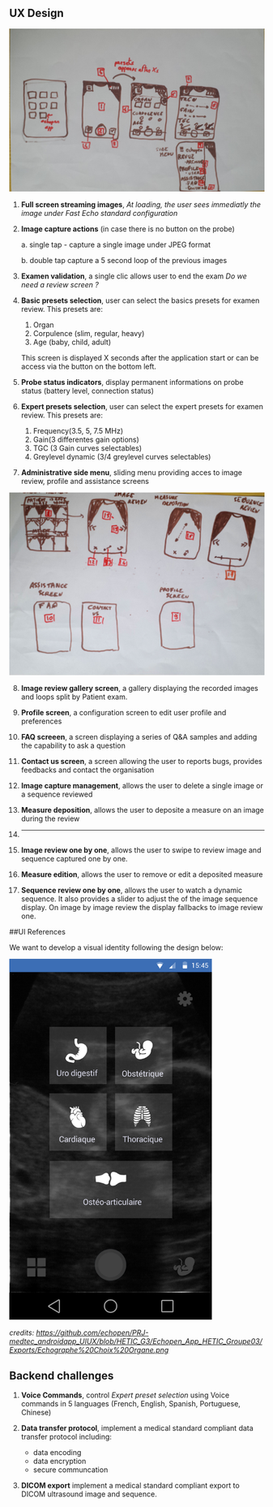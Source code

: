 ## UX Design

<img src="../../assets/SketchMobileApp1_v2.jpg" width="800">

1. **Full screen streaming images**, *At loading, the user sees immediatly the image under Fast Echo standard configuration*

2. **Image capture actions** (in case  there is no button on the probe)

    a. single tap - capture a single image under JPEG format

    b. double tap capture a 5 second loop of the previous images

3. **Examen validation**, a single clic allows user to end the exam *Do we need a review screen ?*

4. **Basic presets selection**, user can select the basics presets for examen review. This presets are:
    1. Organ
    2. Corpulence (slim, regular, heavy)
    3. Age (baby, child, adult)

    This screen is displayed X seconds after the application start or can be access via the button on the bottom left.

5. **Probe status indicators**, display permanent informations on probe status (battery level, connection status)

6. **Expert presets selection**, user can select the expert presets for examen review. This presets are:
    1. Frequency(3.5, 5, 7.5 MHz)
    2. Gain(3 differentes gain options)
    3. TGC (3 Gain curves selectables)
    4. Greylevel dynamic (3/4 greylevel curves selectables)


7. **Administrative side menu**, sliding menu providing acces to image review, profile and assistance screens

<img src="../../assets/SketchMobileApp2_v2.jpg" width="800">

8. **Image review gallery screen**, a gallery displaying the recorded images and loops split by Patient exam. 

9. **Profile screen**, a configuration screen to edit user profile and preferences 

10. **FAQ screeen**, a screen displaying a series of Q&A samples and adding the capability to ask a question 

11. **Contact us screen**, a screen allowing the user to reports bugs, provides feedbacks and contact the organisation

12. **Image capture management**, allows the user to delete a single image or a sequence reviewed

13. **Measure deposition**, allows the user to deposite a measure on an image during the review

14. ---

15. **Image review one by one**, allows the user to swipe to review image and sequence captured one by one.

16. **Measure edition**, allows the user to remove or edit a deposited measure


15. **Sequence review one by one**, allows the user to watch a dynamic sequence. It also provides a slider to adjust the of the image sequence display. On image by image review the display fallbacks to image review one.

##UI References

We want to develop a visual identity following the design below:

<img src="../../assets/MobileAppUIReference.png" width="400">

*credits: https://github.com/echopen/PRJ-medtec_androidapp_UIUX/blob/HETIC_G3/Echopen_App_HETIC_Groupe03/Exports/Echographe%20Choix%20Organe.png*

## Backend challenges

1. **Voice Commands**, control *Expert preset selection* using Voice commands in 5 languages (French, English, Spanish, Portuguese, Chinese)

2. **Data transfer protocol**, implement a medical standard compliant data transfer protocol including:
    * data encoding
    * data encryption
    * secure communcation

3. **DICOM export** implement a medical standard compliant export to DICOM ultrasound image and sequence. 

